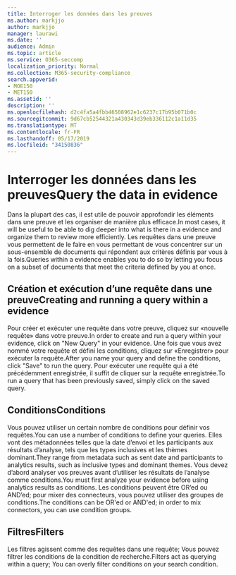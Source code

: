 ```yaml
---
title: Interroger les données dans les preuves
ms.author: markjjo
author: markjjo
manager: laurawi
ms.date: ''
audience: Admin
ms.topic: article
ms.service: O365-seccomp
localization_priority: Normal
ms.collection: M365-security-compliance
search.appverid:
- MOE150
- MET150
ms.assetid: ''
description: ''
ms.openlocfilehash: d2c4fa5a4fbb46508962e1c6237c17b95b071b0c
ms.sourcegitcommit: 9d67cb52544321a430343d39eb336112c1a11d35
ms.translationtype: MT
ms.contentlocale: fr-FR
ms.lasthandoff: 05/17/2019
ms.locfileid: "34150836"
---
```

# <a name="query-the-data-in-evidence"></a><span data-ttu-id="07fda-102">Interroger les données dans les preuves</span><span class="sxs-lookup"><span data-stu-id="07fda-102">Query the data in evidence</span></span>

<span data-ttu-id="07fda-103">Dans la plupart des cas, il est utile de pouvoir approfondir les éléments dans une preuve et les organiser de manière plus efficace.</span><span class="sxs-lookup"><span data-stu-id="07fda-103">In most cases, it will be useful to be able to dig deeper into what is there in a evidence and organize them to review more efficiently.</span></span> <span data-ttu-id="07fda-104">Les requêtes dans une preuve vous permettent de le faire en vous permettant de vous concentrer sur un sous-ensemble de documents qui répondent aux critères définis par vous à la fois.</span><span class="sxs-lookup"><span data-stu-id="07fda-104">Queries within a evidence enables you to do so by letting you focus on a subset of documents that meet the criteria defined by you at once.</span></span>

## <a name="creating-and-running-a-query-within-a-evidence"></a><span data-ttu-id="07fda-105">Création et exécution d’une requête dans une preuve</span><span class="sxs-lookup"><span data-stu-id="07fda-105">Creating and running a query within a evidence</span></span>

<span data-ttu-id="07fda-106">Pour créer et exécuter une requête dans votre preuve, cliquez sur «nouvelle requête» dans votre preuve.</span><span class="sxs-lookup"><span data-stu-id="07fda-106">In order to create and run a query within your evidence, click on "New Query" in your evidence.</span></span> <span data-ttu-id="07fda-107">Une fois que vous avez nommé votre requête et défini les conditions, cliquez sur «Enregistrer» pour exécuter la requête.</span><span class="sxs-lookup"><span data-stu-id="07fda-107">After you name your query and define the conditions, click "Save" to run the query.</span></span> <span data-ttu-id="07fda-108">Pour exécuter une requête qui a été précédemment enregistrée, il suffit de cliquer sur la requête enregistrée.</span><span class="sxs-lookup"><span data-stu-id="07fda-108">To run a query that has been previously saved, simply click on the saved query.</span></span>

## <a name="conditions"></a><span data-ttu-id="07fda-109">Conditions</span><span class="sxs-lookup"><span data-stu-id="07fda-109">Conditions</span></span>

<span data-ttu-id="07fda-110">Vous pouvez utiliser un certain nombre de conditions pour définir vos requêtes.</span><span class="sxs-lookup"><span data-stu-id="07fda-110">You can use a number of conditions to define your queries.</span></span> <span data-ttu-id="07fda-111">Elles vont des métadonnées telles que la date d’envoi et les participants aux résultats d’analyse, tels que les types inclusives et les thèmes dominant.</span><span class="sxs-lookup"><span data-stu-id="07fda-111">They range from metadata such as sent date and participants to analytics results, such as inclusive types and dominant themes.</span></span> <span data-ttu-id="07fda-112">Vous devez d’abord analyser vos preuves avant d’utiliser les résultats de l’analyse comme conditions.</span><span class="sxs-lookup"><span data-stu-id="07fda-112">You must first analyze your evidence before using analytics results as conditions.</span></span> <span data-ttu-id="07fda-113">Les conditions peuvent être OR’ed ou AND’ed; pour mixer des connecteurs, vous pouvez utiliser des groupes de conditions.</span><span class="sxs-lookup"><span data-stu-id="07fda-113">The conditions can be OR'ed or AND'ed; in order to mix connectors, you can use condition groups.</span></span>

## <a name="filters"></a><span data-ttu-id="07fda-114">Filtres</span><span class="sxs-lookup"><span data-stu-id="07fda-114">Filters</span></span>
<span data-ttu-id="07fda-115">Les filtres agissent comme des requêtes dans une requête; Vous pouvez filtrer les conditions de la condition de recherche.</span><span class="sxs-lookup"><span data-stu-id="07fda-115">Filters act as querying within a query; You can overly filter conditions on your search condition.</span></span>


